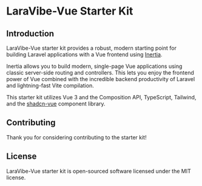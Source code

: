 # LaraVibe-Vue Starter Kit

## Introduction

LaraVibe-Vue starter kit provides a robust, modern starting point for building Laravel applications with a Vue frontend using [Inertia](https://inertiajs.com).

Inertia allows you to build modern, single-page Vue applications using classic server-side routing and controllers. This lets you enjoy the frontend power of Vue combined with the incredible backend productivity of Laravel and lightning-fast Vite compilation.

This starter kit utilizes Vue 3 and the Composition API, TypeScript, Tailwind, and the [shadcn-vue](https://www.shadcn-vue.com) component library.

## Contributing

Thank you for considering contributing to the starter kit!

## License

LaraVibe-Vue starter kit is open-sourced software licensed under the MIT license.
